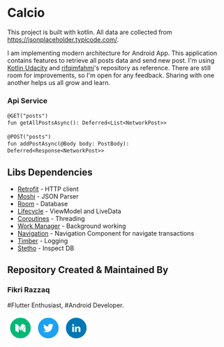 # Calcio

This project is built with kotlin. All data are collected from https://jsonplaceholder.typicode.com/.

I am implementing modern architecture for Android App. This application contains features to retrieve all posts data and send new post. I'm using [Kotlin Udacity]
and [rifqimfahmi]'s repository as reference. There are still room for improvements, so I'm open for any feedback. Sharing with one another helps us all grow and learn.

### Api Service
```
@GET("posts")
fun getAllPostsAsync(): Deferred<List<NetworkPost>>

@POST("posts")
fun addPostAsync(@Body body: PostBody): Deferred<Response<NetworkPost>>
```

## Libs Dependencies
* [Retrofit] - HTTP client
* [Moshi] - JSON Parser
* [Room] - Database
* [Lifecycle] - ViewModel and LiveData
* [Coroutines] - Threading
* [Work Manager] - Background working
* [Navigation] - Navigation Component for navigate transactions
* [Timber] - Logging
* [Stetho] - Inspect DB

## Repository Created & Maintained By

### Fikri Razzaq

#Flutter Enthusiast, #Android Developer.

<a href="https://medium.com/@fikrirazzaq"><img src="https://github.com/aritraroy/social-icons/blob/master/medium-icon.png?raw=true" width="60"></a>
<a href="https://twitter.com/fikrirazzaq"><img src="https://github.com/aritraroy/social-icons/blob/master/twitter-icon.png?raw=true" width="60"></a>
<a href="https://linkedin.com/in/fikrirazzaq"><img src="https://github.com/aritraroy/social-icons/blob/master/linkedin-icon.png?raw=true" width="60"></a>

[Kotlin Udacity]: <https://classroom.udacity.com/courses/ud9012>
[rifqimfahmi]: <https://github.com/rifqimfahmi/android-mvvm-coroutine>
[Retrofit]: <https://square.github.io/retrofit/>
[Moshi]: <https://github.com/square/moshi>
[Room]: <https://developer.android.com/topic/libraries/architecture/room>
[Lifecycle]: <https://developer.android.com/topic/libraries/architecture>
[Coroutines]: <https://developer.android.com/topic/libraries/architecture/coroutines>
[Work Manager]: <https://developer.android.com/topic/libraries/architecture/workmanager>
[Navigation]: <https://developer.android.com/guide/navigation>
[Timber]: <https://github.com/JakeWharton/timber>
[Stetho]: <https://github.com/facebook/stetho>

